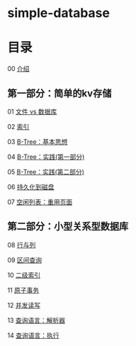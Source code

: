 # simple-database

# 目录

00 [介绍](https://github.com/Top-Gwen/simple-database/blob/main/doc/00.Introduction.md)

## 第一部分：简单的kv存储

01 [文件 vs 数据库](https://github.com/Top-Gwen/simple-database/blob/main/doc/01.Files-vs-Databases.md)

02 [索引](https://github.com/Top-Gwen/simple-database/blob/main/doc/02.Indexing.md)

03 [B-Tree：基本思想](https://github.com/Top-Gwen/simple-database/blob/main/doc/03.B-Tree%3AThe-Ideas.md)

04 [B-Tree：实践(第一部分)](https://github.com/Top-Gwen/simple-database/blob/main/doc/04.B-Tree%3AThe-Practice-Part1.md)

05 [B-Tree：实践(第二部分)](https://github.com/Top-Gwen/simple-database/blob/main/doc/05.B-Tree%3AThe-Practice-Part2.md)

06 [持久化到磁盘](https://github.com/Top-Gwen/simple-database/blob/main/doc/06.Persist-to-Disk.md)

07 [空闲列表：重用页面](https://github.com/Top-Gwen/simple-database/blob/main/doc/07.Free-List%3AResuing-Pages.md)

## 第二部分：小型关系型数据库

08 [行与列](https://github.com/Top-Gwen/simple-database/blob/main/doc/08.Rows-and-Columns.md)

09 [区间查询](https://github.com/Top-Gwen/simple-database/blob/main/doc/09.Range-Query.md)

10 [二级索引](https://github.com/Top-Gwen/simple-database/blob/main/doc/10.Secondary-Index.md)

11 [原子事务](https://github.com/Top-Gwen/simple-database/blob/main/doc/11.Atomic-Transactions.md)

12 [并发读写](https://github.com/Top-Gwen/simple-database/blob/main/doc/12.Concurrent-Readers-and-Writers.md)

13 [查询语言：解析器](https://github.com/Top-Gwen/simple-database/blob/main/doc/13.Query-Language%3AParser.md)

14 [查询语言：执行](https://github.com/Top-Gwen/simple-database/blob/main/doc/14.Query-Language%3AExecution.md)
